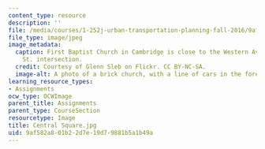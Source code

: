 ```yaml
---
content_type: resource
description: ''
file: /media/courses/1-252j-urban-transportation-planning-fall-2016/9af582a801b22d7e19d79881b5a1b49a_Central%20Square.jpg
file_type: image/jpeg
image_metadata:
  caption: First Baptist Church in Cambridge is close to the Western Ave. at Franklin
    St. intersection.
  credit: Courtesy of Glenn Sleb on Flickr. CC BY-NC-SA.
  image-alt: A photo of a brick church, with a line of cars in the foreground.
learning_resource_types:
- Assignments
ocw_type: OCWImage
parent_title: Assignments
parent_type: CourseSection
resourcetype: Image
title: Central Square.jpg
uid: 9af582a8-01b2-2d7e-19d7-9881b5a1b49a
---
```

